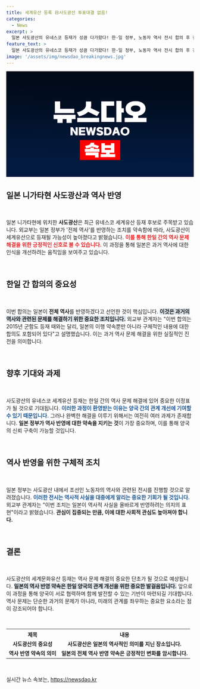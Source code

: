 ```yaml
---
title: 세계유산 등록 日사도광산 투표대결 없음!
categories:
  - News
excerpt: >
  일본 사도광산의 유네스코 등재가 성큼 다가왔다! 한·일 정부, 노동자 역사 전시 합의 후 전체 역사 반영 약속. 과거와의 화합을 이끌어낼 이번 결정, 그 배경이 궁금하다!
feature_text: >
  일본 사도광산의 유네스코 등재가 성큼 다가왔다! 한·일 정부, 노동자 역사 전시 합의 후 전체 역사 반영 약속. 과거와의 화합을 이끌어낼 이번 결정, 그 배경이 궁금하다!
image: '/assets/img/newsdao_breakingnews.jpg'
---
```


<p><img src="/assets/img/newsdao_breakingnews.jpg" alt="implanttips 속보" /></p>

<h2 data-ke-size="size26">일본 니가타현 사도광산과 역사 반영</h2>

<p data-ke-size="size16">&nbsp;</p>

<p>일본 니가타현에 위치한 <b>사도광산</b>은 최근 유네스코 세계유산 등재 후보로 주목받고 있습니다. 외교부는 일본 정부가 '전체 역사'를 반영하는 조치를 약속함에 따라, 사도광산이 세계유산으로 등재될 가능성이 높아졌다고 밝혔습니다. <b><span style="color: #ee2323;">이를 통해 한일 간의 역사 문제 해결을 위한 긍정적인 신호로 볼 수 있습니다.</span></b> 이 과정을 통해 일본은 과거 역사에 대한 인식을 개선하려는 움직임을 보여주고 있습니다.</p>

<p data-ke-size="size16">&nbsp;</p>

<h2 data-ke-size="size26">한일 간 합의의 중요성</h2>

<p data-ke-size="size16">&nbsp;</p>

<p>이번 합의는 일본이 <b>전체 역사</b>를 반영하겠다고 선언한 것이 핵심입니다. <b><span style="background-color: #21538527;">이것은 과거의 역사와 관련된 문제를 해결하기 위한 중요한 조치입니다.</span></b> 외교부 관계자는 "이번 합의는 2015년 군함도 등재 때와는 달리, 일본의 이행 약속뿐만 아니라 구체적인 내용에 대한 합의도 포함되어 있다"고 설명했습니다. 이는 과거 역사 문제 해결을 위한 실질적인 진전을 의미합니다.</p>

<p data-ke-size="size16">&nbsp;</p>

<h2 data-ke-size="size26">향후 기대와 과제</h2>

<p data-ke-size="size16">&nbsp;</p>

<p>사도광산의 유네스코 세계유산 등재는 한일 간의 역사 문제 해결에 있어 중요한 이정표가 될 것으로 기대됩니다. <b><span style="color: #1a5490;">이러한 과정이 환영받는 이유는 양국 간의 관계 개선에 기여할 수 있기 때문입니다.</span></b> 그러나 완벽한 해결을 이루기 위해서는 여전히 여러 과제가 존재합니다. <b>일본 정부가 역사 반영에 대한 약속을 지키는 것</b>이 가장 중요하며, 이를 통해 양국의 신뢰 구축이 가능할 것입니다.</p>

<p data-ke-size="size16">&nbsp;</p>

<h2 data-ke-size="size26">역사 반영을 위한 구체적 조치</h2>

<p data-ke-size="size16">&nbsp;</p>

<p>일본 정부는 사도광산 내에서 조선인 노동자의 역사와 관련된 전시를 진행할 것으로 알려졌습니다. <b><span style="color: #1a5490;">이러한 전시는 역사적 사실을 대중에게 알리는 중요한 기회가 될 것입니다.</span></b> 외교부 관계자는 "이번 조치는 일본이 역사적 사실을 올바르게 반영하려는 의지의 표현"이라고 밝혔습니다. <b>관심이 집중되는 만큼, 이에 대한 사회적 관심도 높아져야 합니다.</b></p>

<p data-ke-size="size16">&nbsp;</p>

<h2 data-ke-size="size26">결론</h2>

<p data-ke-size="size16">&nbsp;</p>

<p>사도광산의 세계문화유산 등재는 역사 문제 해결의 중요한 단초가 될 것으로 예상됩니다. <b><span style="background-color: #21538527;">일본의 역사 반영 약속은 한일 양국의 관계 개선을 위한 중요한 발걸음입니다.</span></b> 앞으로 이 과정을 통해 양국이 서로 협력하며 함께 발전할 수 있는 기반이 마련되길 기대합니다. 역사 문제는 단순한 과거의 문제가 아니라, 미래의 관계를 좌우하는 중요한 요소라는 점이 강조되어야 합니다.</p>

<p data-ke-size="size16">&nbsp;</p>

<table>
    <tr>
        <th style="text-align: center;">제목</th>
        <th style="text-align: center;">내용</th>
    </tr>
    <tr>
        <td style="text-align: center; height: 17px;"><b>사도광산의 중요성</b></td>
        <td style="text-align: center; height: 17px;"><b>사도광산은 일본의 역사적인 의미를 지닌 장소입니다.</b></td>
    </tr>
    <tr>
        <td style="text-align: center; height: 17px;"><b>역사 반영 약속의 의미</b></td>
        <td style="text-align: center; height: 17px;"><b>일본의 전체 역사 반영 약속은 긍정적인 변화를 암시합니다.</b></td>
    </tr>
</table>

<p data-ke-size="size16">&nbsp;</p>
실시간 뉴스 속보는, <a href="https://newsdao.kr" rel="dofollow">https://newsdao.kr</a>


